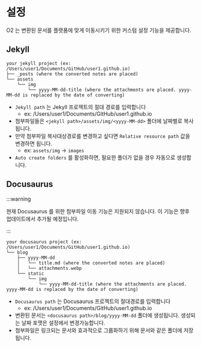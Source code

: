 # 설정

O2 는 변환된 문서를 플랫폼에 맞게 이동시키기 위한 커스텀 설정 기능을 제공합니다.

## Jekyll

```text
your jekyll project (ex: /Users/user1/Documents/GitHub/user1.github.io)
├── _posts (where the converted notes are placed)
└── assets
    └── img
        └── yyyy-MM-dd-title (where the attachments are placed. yyyy-MM-dd is replaced by the date of converting)
```

- `Jekyll path` 는 Jekyll 프로젝트의 절대 경로를 입력합니다
  - ex: /Users/user1/Documents/GitHub/user1.github.io
- 첨부파일들은 `<jekyll path>/assets/img/<yyyy-MM-dd>` 폴더에 날짜별로 복사됩니다.
- 만약 첨부파일 복사대상경로를 변경하고 싶다면 `Relative resource path` 값을 변경하면 됩니다.
  - ex: `assets/img` -> `images`
- `Auto create folders` 를 활성화하면, 필요한 폴더가 없을 경우 자동으로 생성합니다.

## Docusaurus

:::warning

현재 Docusaurus 를 위한 첨부파일 이동 기능은 지원되지 않습니다. 이 기능은 향후 업데이트에서 추가될 예정입니다.

:::

```text
your docusaurus project (ex: /Users/user1/Documents/GitHub/user1.github.io)
└── blog
    ├── yyyy-MM-dd
    │   └── title.md (where the converted notes are placed)
    │   └── attachments.webp
    └── static
        └── img
            └── yyyy-MM-dd-title (where the attachments are placed. yyyy-MM-dd is replaced by the date of converting)
```

- `Docusaurus path` 는 Docusaurus 프로젝트의 절대경로를 입력합니다
  - ex: /Users/user1/Documents/GitHub/user1.github.io
- 변환된 문서는 `<docusaurus path>/blog/yyyy-MM-dd` 폴더에 생성됩니다. 생성되는 날짜 포맷은 설정에서 변경가능합니다.
- 첨부파일은 링크되는 문서와 효과적으로 그룹화하기 위해 문서와 같은 폴더에 저장됩니다.
